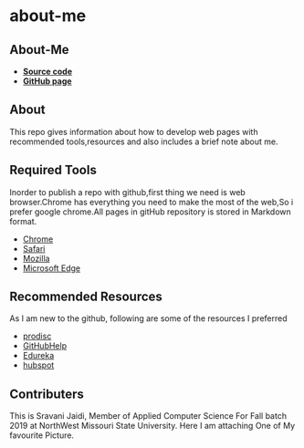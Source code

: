 # about-me
## About-Me
* [**Source code**](https://github.com/Sravani537520/about-me/)
* [**GitHub page**](https://github.com/Sravani537520/Music.github.io)
## **About**
This repo gives information about how to develop web pages with recommended tools,resources and also includes a brief note about me.
## **Required Tools**
Inorder to publish a repo with github,first thing we need is web browser.Chrome has everything you need to make the most of the web,So i prefer google chrome.All pages in gitHub repository is stored in Markdown format.
* [Chrome](https://www.google.com/chrome/)
* [Safari](https://www.apple.com/safari/)
* [Mozilla](https://www.mozilla.org/en-US/firefox/new/)
* [Microsoft Edge](https://www.microsoft.com/en-us/windows/microsoft-edge)
## **Recommended Resources**
As I am new to the github, following are some of the resources I preferred 
* [prodisc](https://github.com/progdisc/resources)
* [GitHubHelp](https://help.github.com/en/articles/git-and-github-learning-resources)
* [Edureka](https://www.edureka.co/blog/how-to-use-github/)
* [hubspot](https://product.hubspot.com/blog/git-and-github-tutorial-for-beginners)
## **Contributers**
This is Sravani Jaidi, Member of Applied Computer Science For Fall batch 2019 at NorthWest Missouri State University.
Here I am attaching One of My favourite Picture.
